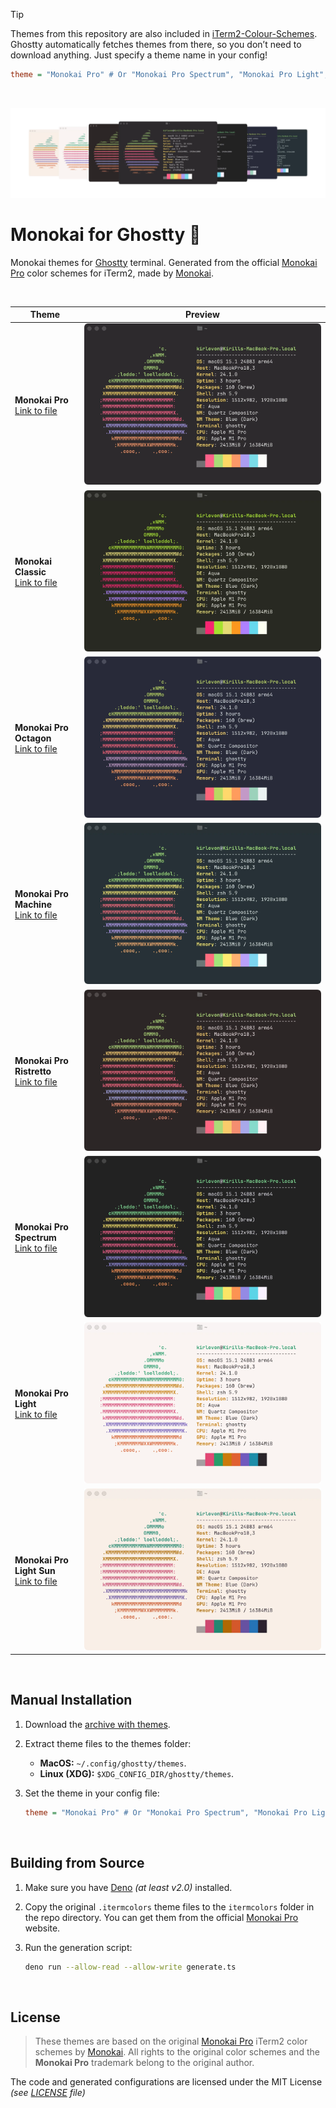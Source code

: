 > [!TIP]
> Themes from this repository are also included in [iTerm2-Colour-Schemes](https://github.com/mbadolato/iTerm2-Colour-Schemes). Ghostty automatically fetches themes from there, so you don’t need to download anything. Just specify a theme name in your config!
> ```ini
> theme = "Monokai Pro" # Or "Monokai Pro Spectrum", "Monokai Pro Light", etc
> ```

<br>

![Theme Preview](./images/preview.webp)

# Monokai for Ghostty 👻

Monokai themes for [Ghostty](https://github.com/mitchellh/ghostty) terminal. Generated from the official [Monokai Pro](https://monokai.pro/) color schemes for iTerm2, made by [Monokai](https://monokai.com/).

<br>

| Theme                                                                        | Preview                                          |
| ---------------------------------------------------------------------------- | ------------------------------------------------ |
| **Monokai Pro** <br> [Link to file](./Monokai%20Pro)                         | ![Monokai Pro](./images/MonokaiPro.webp)         |
| **Monokai Classic** <br> [Link to file](./Monokai%20Classic)                 | ![Monokai Classic](./images/MonokaiClassic.webp) |
| **Monokai Pro Octagon** <br> [Link to file](./Monokai%20Pro%20Octagon)       | ![Octagon](./images/MonokaiProOctagon.webp)      |
| **Monokai Pro Machine** <br> [Link to file](./Monokai%20Pro%20Machine)       | ![Machine](./images/MonokaiProMachine.webp)      |
| **Monokai Pro Ristretto** <br> [Link to file](./Monokai%20Pro%20Ristretto)   | ![Ristretto](./images/MonokaiProRistretto.webp)  |
| **Monokai Pro Spectrum** <br> [Link to file](./Monokai%20Pro%20Spectrum)     | ![Spectrum](./images/MonokaiProSpectrum.webp)    |
| **Monokai Pro Light** <br> [Link to file](./Monokai%20Pro%20Light)           | ![Light](./images/MonokaiProLight.webp)          |
| **Monokai Pro Light Sun** <br> [Link to file](./Monokai%20Pro%20Light%20Sun) | ![Sun](./images/MonokaiProLightSun.webp)         |

<br>

## Manual Installation

1. Download the [archive with themes](https://github.com/Kirlovon/monokai-ghostty/releases).

2. Extract theme files to the themes folder:

    - **MacOS:** `~/.config/ghostty/themes`.
    - **Linux (XDG):** `$XDG_CONFIG_DIR/ghostty/themes`.

3. Set the theme in your config file:
    ```ini
    theme = "Monokai Pro" # Or "Monokai Pro Spectrum", "Monokai Pro Light", etc
    ```

<br>

## Building from Source

1. Make sure you have [Deno](https://deno.land/) _(at least v2.0)_ installed.

2. Copy the original `.itermcolors` theme files to the `itermcolors` folder in the repo directory. You can get them from the official [Monokai Pro](https://monokai.pro/iterm) website.

3. Run the generation script:

    ```bash
    deno run --allow-read --allow-write generate.ts
    ```

<br>

## License

> These themes are based on the original [Monokai Pro](https://monokai.pro/iterm) iTerm2 color schemes by [Monokai](https://monokai.com/). All rights to the original color schemes and the **Monokai Pro** trademark belong to the original author.

The code and generated configurations are licensed under the MIT License _(see [LICENSE](./LICENSE) file)_
